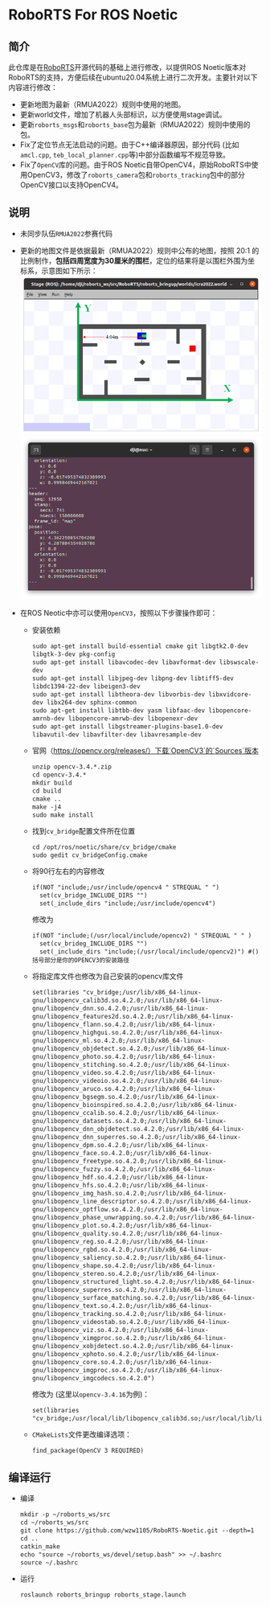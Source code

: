 # RoboRTS For ROS Noetic

## 简介

此仓库是在[RoboRTS](https://github.com/RoboMaster/RoboRTS)开源代码的基础上进行修改，以提供ROS Noetic版本对RoboRTS的支持，方便后续在ubuntu20.04系统上进行二次开发。主要针对以下内容进行修改：

- 更新地图为最新（RMUA2022）规则中使用的地图。
- 更新world文件，增加了机器人头部标识，以方便使用stage调试。
- 更新`roborts_msgs`和`roborts_base`包为最新（RMUA2022）规则中使用的包。
- Fix了定位节点无法启动的问题。由于C++编译器原因，部分代码 (比如`amcl.cpp`, `teb_local_planner.cpp`等)中部分函数编写不规范导致。
- Fix了`OpenCV`库的问题。由于ROS Noetic自带OpenCV4，原始RoboRTS中使用OpenCV3，修改了`roborts_camera`包和`roborts_tracking`包中的部分OpenCV接口以支持OpenCV4。

## 说明

- 未同步队伍`RMUA2022`参赛代码

- 更新的地图文件是依据最新（RMUA2022）规则中公布的地图，按照 20:1 的比例制作，**包括四周宽度为30厘米的围栏**，定位的结果将是以围栏外围为坐标系，示意图如下所示：
  <img src="images/map.png" style="zoom:70%;display:inline-block;float:middle">
  <img src="images/terminal.png" style="zoom:70%;display:inline-block;float:middle">
- 在ROS Neotic中亦可以使用`OpenCV3`，按照以下步骤操作即可：

  - 安装依赖

    ~~~shell
    sudo apt-get install build-essential cmake git libgtk2.0-dev libgtk-3-dev pkg-config
    sudo apt-get install libavcodec-dev libavformat-dev libswscale-dev
    sudo apt-get install libjpeg-dev libpng-dev libtiff5-dev libdc1394-22-dev libeigen3-dev
    sudo apt-get install libtheora-dev libvorbis-dev libxvidcore-dev libx264-dev sphinx-common 
    sudo apt-get install libtbb-dev yasm libfaac-dev libopencore-amrnb-dev libopencore-amrwb-dev libopenexr-dev 
    sudo apt-get install libgstreamer-plugins-base1.0-dev libavutil-dev libavfilter-dev libavresample-dev
    ~~~

  - 官网（https://opencv.org/releases/）下载`OpenCV3`的`Sources`版本

    ~~~shell
    unzip opencv-3.4.*.zip
    cd opencv-3.4.*
    mkdir build 
    cd build
    cmake ..
    make -j4
    sudo make install
    ~~~

  - 找到`cv_bridge`配置文件所在位置

    ~~~shell
    cd /opt/ros/noetic/share/cv_bridge/cmake
    sudo gedit cv_bridgeConfig.cmake
    ~~~

  - 将90行左右的内容修改

    ~~~shell
    if(NOT "include;/usr/include/opencv4 " STREQUAL " ")
      set(cv_bridge_INCLUDE_DIRS "")
      set(_include_dirs "include;/usr/include/opencv4")
    ~~~

    修改为

    ~~~shell
    if(NOT "include;(/usr/local/include/opencv2) " STREQUAL " " )
      set(cv_brideg_INCLUDE_DIRS "")
      set(_include_dirs "include;(/usr/local/include/opencv2)") #()括号部分是你的OPENCV3的安装路径
    ~~~

  - 将指定库文件也修改为自己安装的opencv库文件

    ~~~shell
    set(libraries "cv_bridge;/usr/lib/x86_64-linux-gnu/libopencv_calib3d.so.4.2.0;/usr/lib/x86_64-linux-gnu/libopencv_dnn.so.4.2.0;/usr/lib/x86_64-linux-gnu/libopencv_features2d.so.4.2.0;/usr/lib/x86_64-linux-gnu/libopencv_flann.so.4.2.0;/usr/lib/x86_64-linux-gnu/libopencv_highgui.so.4.2.0;/usr/lib/x86_64-linux-gnu/libopencv_ml.so.4.2.0;/usr/lib/x86_64-linux-gnu/libopencv_objdetect.so.4.2.0;/usr/lib/x86_64-linux-gnu/libopencv_photo.so.4.2.0;/usr/lib/x86_64-linux-gnu/libopencv_stitching.so.4.2.0;/usr/lib/x86_64-linux-gnu/libopencv_video.so.4.2.0;/usr/lib/x86_64-linux-gnu/libopencv_videoio.so.4.2.0;/usr/lib/x86_64-linux-gnu/libopencv_aruco.so.4.2.0;/usr/lib/x86_64-linux-gnu/libopencv_bgsegm.so.4.2.0;/usr/lib/x86_64-linux-gnu/libopencv_bioinspired.so.4.2.0;/usr/lib/x86_64-linux-gnu/libopencv_ccalib.so.4.2.0;/usr/lib/x86_64-linux-gnu/libopencv_datasets.so.4.2.0;/usr/lib/x86_64-linux-gnu/libopencv_dnn_objdetect.so.4.2.0;/usr/lib/x86_64-linux-gnu/libopencv_dnn_superres.so.4.2.0;/usr/lib/x86_64-linux-gnu/libopencv_dpm.so.4.2.0;/usr/lib/x86_64-linux-gnu/libopencv_face.so.4.2.0;/usr/lib/x86_64-linux-gnu/libopencv_freetype.so.4.2.0;/usr/lib/x86_64-linux-gnu/libopencv_fuzzy.so.4.2.0;/usr/lib/x86_64-linux-gnu/libopencv_hdf.so.4.2.0;/usr/lib/x86_64-linux-gnu/libopencv_hfs.so.4.2.0;/usr/lib/x86_64-linux-gnu/libopencv_img_hash.so.4.2.0;/usr/lib/x86_64-linux-gnu/libopencv_line_descriptor.so.4.2.0;/usr/lib/x86_64-linux-gnu/libopencv_optflow.so.4.2.0;/usr/lib/x86_64-linux-gnu/libopencv_phase_unwrapping.so.4.2.0;/usr/lib/x86_64-linux-gnu/libopencv_plot.so.4.2.0;/usr/lib/x86_64-linux-gnu/libopencv_quality.so.4.2.0;/usr/lib/x86_64-linux-gnu/libopencv_reg.so.4.2.0;/usr/lib/x86_64-linux-gnu/libopencv_rgbd.so.4.2.0;/usr/lib/x86_64-linux-gnu/libopencv_saliency.so.4.2.0;/usr/lib/x86_64-linux-gnu/libopencv_shape.so.4.2.0;/usr/lib/x86_64-linux-gnu/libopencv_stereo.so.4.2.0;/usr/lib/x86_64-linux-gnu/libopencv_structured_light.so.4.2.0;/usr/lib/x86_64-linux-gnu/libopencv_superres.so.4.2.0;/usr/lib/x86_64-linux-gnu/libopencv_surface_matching.so.4.2.0;/usr/lib/x86_64-linux-gnu/libopencv_text.so.4.2.0;/usr/lib/x86_64-linux-gnu/libopencv_tracking.so.4.2.0;/usr/lib/x86_64-linux-gnu/libopencv_videostab.so.4.2.0;/usr/lib/x86_64-linux-gnu/libopencv_viz.so.4.2.0;/usr/lib/x86_64-linux-gnu/libopencv_ximgproc.so.4.2.0;/usr/lib/x86_64-linux-gnu/libopencv_xobjdetect.so.4.2.0;/usr/lib/x86_64-linux-gnu/libopencv_xphoto.so.4.2.0;/usr/lib/x86_64-linux-gnu/libopencv_core.so.4.2.0;/usr/lib/x86_64-linux-gnu/libopencv_imgproc.so.4.2.0;/usr/lib/x86_64-linux-gnu/libopencv_imgcodecs.so.4.2.0")
    
    ~~~

    修改为 (这里以`opencv-3.4.16`为例)：

    ~~~shell
    set(libraries "cv_bridge;/usr/local/lib/libopencv_calib3d.so;/usr/local/lib/libopencv_features2d.so.3.4.16;/usr/local/lib/libopencv_imgproc.so.3.4;/usr/local/lib/libopencv_shape.so;/usr/local/lib/libopencv_videoio.so.3.4.16;/usr/local/lib/libopencv_calib3d.so.3.4;/usr/local/lib/libopencv_flann.so;/usr/local/lib/libopencv_imgproc.so.3.4.16;/usr/local/lib/libopencv_shape.so.3.4;/usr/local/lib/libopencv_video.so;/usr/local/lib/libopencv_calib3d.so.3.4.16;/usr/local/lib/libopencv_flann.so.3.4;/usr/local/lib/libopencv_ml.so;/usr/local/lib/libopencv_shape.so.3.4.16;/usr/local/lib/libopencv_video.so.3.4;/usr/local/lib/libopencv_core.so;/usr/local/lib/libopencv_flann.so.3.4.16;/usr/local/lib/libopencv_ml.so.3.4;/usr/local/lib/libopencv_stitching.so;/usr/local/lib/libopencv_video.so.3.4.16;/usr/local/lib/libopencv_core.so.3.4;/usr/local/lib/libopencv_highgui.so;/usr/local/lib/libopencv_ml.so.3.4.16;/usr/local/lib/libopencv_stitching.so.3.4;/usr/local/lib/libopencv_videostab.so;/usr/local/lib/libopencv_core.so.3.4.16;/usr/local/lib/libopencv_highgui.so.3.4;/usr/local/lib/libopencv_objdetect.so;/usr/local/lib/libopencv_stitching.so.3.4.16;/usr/local/lib/libopencv_videostab.so.3.4;/usr/local/lib/libopencv_dnn.so;/usr/local/lib/libopencv_highgui.so.3.4.16;/usr/local/lib/libopencv_objdetect.so.3.4;/usr/local/lib/libopencv_superres.so;/usr/local/lib/libopencv_videostab.so.3.4.16;/usr/local/lib/libopencv_dnn.so.3.4;/usr/local/lib/libopencv_imgcodecs.so;/usr/local/lib/libopencv_objdetect.so.3.4.16;/usr/local/lib/libopencv_superres.so.3.4;/usr/local/lib/libopencv_viz.so;/usr/local/lib/libopencv_dnn.so;/usr/local/lib/libopencv_dnn.so.3.4.16;/usr/local/lib/libopencv_imgcodecs.so.3.4;/usr/local/lib/libopencv_photo.so;/usr/local/lib/libopencv_superres.so.3.4.16;/usr/local/lib/libopencv_viz.so.3.4;/usr/local/lib/libopencv_features2d.so;/usr/local/lib/libopencv_imgcodecs.so.3.4.16;/usr/local/lib/libopencv_photo.so.3.4;/usr/local/lib/libopencv_videoio.so;/usr/local/lib/libopencv_viz.so.3.4.16")
    
    ~~~

  - `CMakeLists`文件更改编译选项：

    ~~~shell
    find_package(OpenCV 3 REQUIRED)
    ~~~
    
 ## 编译运行
 - 编译
   ~~~shell
   mkdir -p ~/roborts_ws/src
   cd ~/roborts_ws/src
   git clone https://github.com/wzw1105/RoboRTS-Noetic.git --depth=1
   cd ..
   catkin_make
   echo "source ~/roborts_ws/devel/setup.bash" >> ~/.bashrc
   source ~/.bashrc
   ~~~
 - 运行
   ~~~shell
   roslaunch roborts_bringup roborts_stage.launch
   ~~~

    

    
